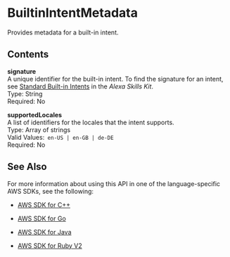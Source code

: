 # BuiltinIntentMetadata<a name="API_BuiltinIntentMetadata"></a>

Provides metadata for a built\-in intent\.

## Contents<a name="API_BuiltinIntentMetadata_Contents"></a>

 **signature**   
A unique identifier for the built\-in intent\. To find the signature for an intent, see [Standard Built\-in Intents](https://developer.amazon.com/public/solutions/alexa/alexa-skills-kit/docs/built-in-intent-ref/standard-intents) in the *Alexa Skills Kit*\.  
Type: String  
Required: No

 **supportedLocales**   
A list of identifiers for the locales that the intent supports\.  
Type: Array of strings  
Valid Values:` en-US | en-GB | de-DE`   
Required: No

## See Also<a name="API_BuiltinIntentMetadata_SeeAlso"></a>

For more information about using this API in one of the language\-specific AWS SDKs, see the following:

+  [AWS SDK for C\+\+](http://docs.aws.amazon.com/goto/SdkForCpp/lex-models-2017-04-19/BuiltinIntentMetadata) 

+  [AWS SDK for Go](http://docs.aws.amazon.com/goto/SdkForGoV1/lex-models-2017-04-19/BuiltinIntentMetadata) 

+  [AWS SDK for Java](http://docs.aws.amazon.com/goto/SdkForJava/lex-models-2017-04-19/BuiltinIntentMetadata) 

+  [AWS SDK for Ruby V2](http://docs.aws.amazon.com/goto/SdkForRubyV2/lex-models-2017-04-19/BuiltinIntentMetadata) 